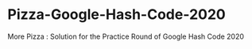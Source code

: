 # Pizza-Google-Hash-Code-2020
More Pizza : Solution for the Practice Round of Google Hash Code 2020
